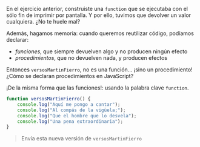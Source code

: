 En el ejercicio anterior, construiste una `function` que se ejecutaba con el sólo fin de imprimir por pantalla. Y por ello, tuvimos que devolver un valor cualquiera. ¿No te huele mal?

Además, hagamos memoria: cuando queremos reutilizar código, podíamos declarar:

* _funciones_, que siempre devuelven algo y no producen ningún efecto
* _procedimientos_, que no devuelven nada, y producen efectos

Entonces `versosMartinFierro`, no es una función... ¡sino un procedimiento! ¿Cómo se declaran procedimientos en JavaScript?

¡De la misma forma que las funciones!: usando la palabra clave `function`.

```javascript
function versosMartinFierro() {
    console.log("Aquí me pongo a cantar");
    console.log("Al compás de la vigüela;");
    console.log("Que el hombre que lo desvela");
    console.log("Una pena extraordinaria");
}
```

> Envía esta nueva versión de `versosMartinFierro`